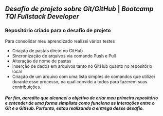 ## ***Desafio de projeto sobre Git/GitHub*** | ***Bootcamp TQI Fullstack Developer***
###  Repositório criado para o desafio de projeto

Para consolidar meu aprendizado realizei vários testes
- Criação de pastas direto no GitHub
- Sincronização de arquivos via comando Push e Pull
- Alteração de nome de pastas
- inserção de dados em arquivos tanto no GitHub quanto no repositório local
- Criação de um arquivo com uma lista simples de comandos que utilizei durante esse processo, na qual convido a todos para fazerem suas contribuições.


##### **Por fim, acredito que alcancei o objetivo de criar meu primeiro repositório e entender de uma forma simplista como funciona as interações entre o Git e o GitHub. Portanto, estou realizando a entrega desse desafio.**
